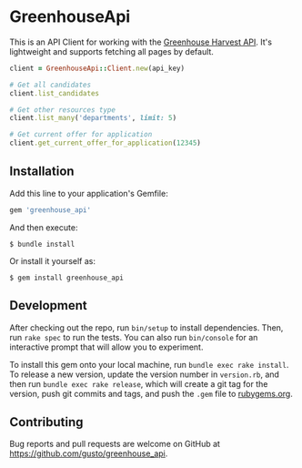 # GreenhouseApi

This is an API Client for working with the [Greenhouse Harvest API](https://developers.greenhouse.io/harvest.html). It's lightweight and supports fetching all pages by default.

```ruby
client = GreenhouseApi::Client.new(api_key)

# Get all candidates
client.list_candidates

# Get other resources type
client.list_many('departments', limit: 5)

# Get current offer for application
client.get_current_offer_for_application(12345)

```

## Installation

Add this line to your application's Gemfile:

```ruby
gem 'greenhouse_api'
```

And then execute:

    $ bundle install

Or install it yourself as:

    $ gem install greenhouse_api

## Development

After checking out the repo, run `bin/setup` to install dependencies. Then, run `rake spec` to run the tests. You can also run `bin/console` for an interactive prompt that will allow you to experiment.

To install this gem onto your local machine, run `bundle exec rake install`. To release a new version, update the version number in `version.rb`, and then run `bundle exec rake release`, which will create a git tag for the version, push git commits and tags, and push the `.gem` file to [rubygems.org](https://rubygems.org).

## Contributing

Bug reports and pull requests are welcome on GitHub at https://github.com/gusto/greenhouse_api.

